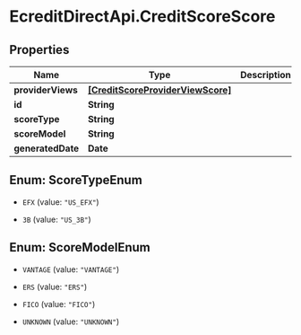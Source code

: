 # EcreditDirectApi.CreditScoreScore

## Properties

Name | Type | Description | Notes
------------ | ------------- | ------------- | -------------
**providerViews** | [**[CreditScoreProviderViewScore]**](CreditScoreProviderViewScore.md) |  | [optional] 
**id** | **String** |  | [optional] 
**scoreType** | **String** |  | [optional] 
**scoreModel** | **String** |  | [optional] 
**generatedDate** | **Date** |  | [optional] 



## Enum: ScoreTypeEnum


* `EFX` (value: `"US_EFX"`)

* `3B` (value: `"US_3B"`)





## Enum: ScoreModelEnum


* `VANTAGE` (value: `"VANTAGE"`)

* `ERS` (value: `"ERS"`)

* `FICO` (value: `"FICO"`)

* `UNKNOWN` (value: `"UNKNOWN"`)




